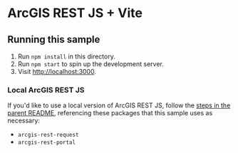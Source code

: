 # ArcGIS REST JS + Vite

## Running this sample

1. Run `npm install` in this directory.
1. Run `npm start` to spin up the development server.
1. Visit [http://localhost:3000](http://localhost:3000).

### Local ArcGIS REST JS

If you'd like to use a local version of ArcGIS REST JS, follow the [steps in the parent README](../README.md#local-arcgis-rest-js-npm), referencing these packages that this sample uses as necessary:

- `arcgis-rest-request`
- `arcgis-rest-portal`
